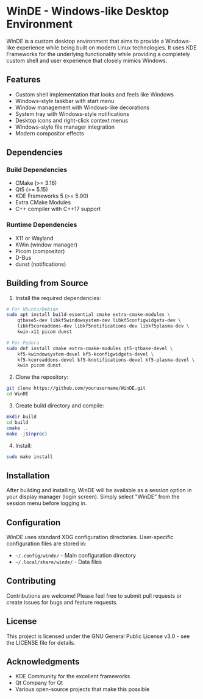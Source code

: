 # WinDE - Windows-like Desktop Environment

WinDE is a custom desktop environment that aims to provide a Windows-like experience while being built on modern Linux technologies. It uses KDE Frameworks for the underlying functionality while providing a completely custom shell and user experience that closely mimics Windows.

## Features

- Custom shell implementation that looks and feels like Windows
- Windows-style taskbar with start menu
- Window management with Windows-like decorations
- System tray with Windows-style notifications
- Desktop icons and right-click context menus
- Windows-style file manager integration
- Modern compositor effects

## Dependencies

### Build Dependencies
- CMake (>= 3.16)
- Qt5 (>= 5.15)
- KDE Frameworks 5 (>= 5.90)
- Extra CMake Modules
- C++ compiler with C++17 support

### Runtime Dependencies
- X11 or Wayland
- KWin (window manager)
- Picom (compositor)
- D-Bus
- dunst (notifications)

## Building from Source

1. Install the required dependencies:

```bash
# For Ubuntu/Debian
sudo apt install build-essential cmake extra-cmake-modules \
    qtbase5-dev libkf5windowsystem-dev libkf5configwidgets-dev \
    libkf5coreaddons-dev libkf5notifications-dev libkf5plasma-dev \
    kwin-x11 picom dunst

# For Fedora
sudo dnf install cmake extra-cmake-modules qt5-qtbase-devel \
    kf5-kwindowsystem-devel kf5-kconfigwidgets-devel \
    kf5-kcoreaddons-devel kf5-knotifications-devel kf5-plasma-devel \
    kwin picom dunst
```

2. Clone the repository:
```bash
git clone https://github.com/yourusername/WinDE.git
cd WinDE
```

3. Create build directory and compile:
```bash
mkdir build
cd build
cmake ..
make -j$(nproc)
```

4. Install:
```bash
sudo make install
```

## Installation

After building and installing, WinDE will be available as a session option in your display manager (login screen). Simply select "WinDE" from the session menu before logging in.

## Configuration

WinDE uses standard XDG configuration directories. User-specific configuration files are stored in:
- `~/.config/winde/` - Main configuration directory
- `~/.local/share/winde/` - Data files

## Contributing

Contributions are welcome! Please feel free to submit pull requests or create issues for bugs and feature requests.

## License

This project is licensed under the GNU General Public License v3.0 - see the LICENSE file for details.

## Acknowledgments

- KDE Community for the excellent frameworks
- Qt Company for Qt
- Various open-source projects that make this possible 